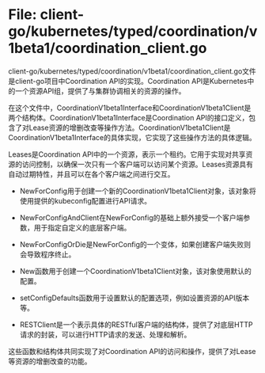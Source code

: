 # File: client-go/kubernetes/typed/coordination/v1beta1/coordination_client.go

client-go/kubernetes/typed/coordination/v1beta1/coordination_client.go文件是client-go项目中Coordination API的实现。Coordination API是Kubernetes中的一个资源API组，提供了与集群协调相关的资源的操作。

在这个文件中，CoordinationV1beta1Interface和CoordinationV1beta1Client是两个结构体。CoordinationV1beta1Interface是Coordination API的接口定义，包含了对Lease资源的增删改查等操作方法。CoordinationV1beta1Client是CoordinationV1beta1Interface的具体实现，它实现了这些操作方法的具体逻辑。

Leases是Coordination API中的一个资源，表示一个租约。它用于实现对共享资源的访问控制，以确保一次只有一个客户端可以访问某个资源。Leases资源具有自动过期特性，并且可以在各个客户端之间进行交互。

- NewForConfig用于创建一个新的CoordinationV1beta1Client对象，该对象将使用提供的kubeconfig配置进行API请求。

- NewForConfigAndClient在NewForConfig的基础上额外接受一个客户端参数，用于指定自定义的底层客户端。

- NewForConfigOrDie是NewForConfig的一个变体，如果创建客户端失败则会导致程序终止。

- New函数用于创建一个CoordinationV1beta1Client对象，该对象使用默认的配置。

- setConfigDefaults函数用于设置默认的配置选项，例如设置资源的API版本等。

- RESTClient是一个表示具体的RESTful客户端的结构体，提供了对底层HTTP请求的封装，可以进行HTTP请求的发送、处理和解析。

这些函数和结构体共同实现了对Coordination API的访问和操作，提供了对Lease等资源的增删改查的功能。

